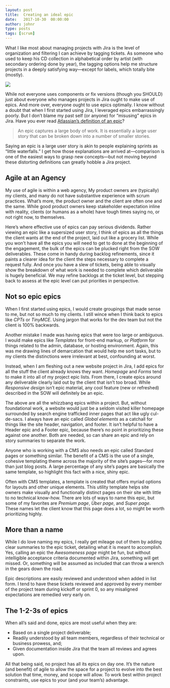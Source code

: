 ```yaml
---
layout: post
title:  Creating an ideal epic
date:   2017-10-30  00:00:00
author: johnr
type: posts
tags: [scrum]
---
```


What I like most about managing projects with Jira is the level of organization and filtering I can achieve by tagging tickets. As someone who used to keep his CD collection in alphabetical order by artist (with secondary ordering done by year), the tagging options help me structure projects in a deeply satisfying way&mdash;except for labels, which totally bite (mostly).

![](/images/labels-bite.gif)

While not everyone uses components or fix versions (though you SHOULD) just about everyone who manages projects in Jira ought to make use of epics. And more over, everyone ought to use epics optimally. I know without a doubt that when I first started using Jira, I leveraged epics embarrassingly poorly. But I don’t blame my past self (or anyone) for “misusing” epics in Jira. Have you ever read [Atlassian’s definition of an epic](https://confluence.atlassian.com/agile/glossary/epic)?

> An epic captures a large body of work. It is essentially a large user story that can be broken down into a number of smaller stories.

Saying an epic is a large user story is akin to people explaining sprints as “little waterfalls.” I get how those explanations are arrived at—comparison is one of the easiest ways to grasp new concepts—but not moving beyond these distorting definitions can greatly hobble a Jira project.

## Agile at an Agency
My use of agile is within a web agency, My product owners are (typically) my clients, and many do not have substantive experience with scrum practices. What’s more, the product owner and the client are often one and the same. While good product owners keep stakeholder expectation inline with reality, clients (or humans as a whole) have tough times saying no, or not right now, to themselves.

Here’s where effective use of epics can pay serious dividends. Rather viewing an epic like a supersized user story, I think of epics as all the things the client wants at the end of the project, laid out like a grocery list. While you won’t have all the epics you will need to get to done at the beginning of the engagement, the bulk of the epics can be plucked right from the SOW deliverables. These come in handy during backlog refinements, since it paints a clearer idea for the client the steps necessary to complete a request fully. And once you have a slew of tickets, being able to visually show the breakdown of what work is needed to complete which deliverable is hugely beneficial. We may refine backlogs at the ticket level, but stepping back to assess at the epic level can put priorities in perspective.

## Not so epic epics
When I first started using epics, I would create groupings that made sense to me, but not so much to my clients. I still wince when I think back to epics like *CPTs* or *TinyMCE*. Using jargon that works for the dev team but not the client is 100% backwards.

Another mistake I made was having epics that were too large or ambiguous. I would make epics like *Templates* for front-end markup, or *Platform* for things related to the admin, database, or hosting environment. Again, this was me drawing lines of demarcation that would help me sort tasks, but to my clients the distinctions were irrelevant at best, confounding at worst.

Instead, when I am fleshing out a new website project in Jira, I add epics for all the stuff the client already knows they want. *Homepage* and *Forms* tend to make it into all of my project epic lists. From there, I create epics around any deliverable clearly laid out by the client that isn’t too broad. While *Responsive design* isn’t epic material, any cool feature (new or refreshed) described in the SOW will definitely be an epic.

The above are all the whizzbang epics within a project. But, without foundational work, a website would just be a seldom visited killer homepage surrounded by search engine trafficked inner pages that act like ugly cul-de-sacs. I always have an epic called *Global elements* as a catchall for things like the site header, navigation, and footer. It isn’t helpful to have a Header epic and a Footer epic, because there’s no point in prioritizing these against one another. Both are needed, so can share an epic and rely on story summaries to separate the work.

Anyone who is working with a CMS also needs an epic called Standard pages or something similar. The benefit of a CMS is the use of a single, cohesive templating theme across the majority of the site’s pages&mdash;for more than just blog posts. A large percentage of any site’s pages are basically the same template, so highlight this fact with a nice, shiny epic.

Often with CMS templates, a template is created that offers myriad options for layouts and other unique elements. This utility template helps site owners make visually and functionally distinct pages on their site with little to no technical know-how. There are lots of ways to name this epic, but some of my favorites are *Premium page*, *Über page*, and *Super page*. These names let the client know that this page does a lot, so might be worth prioritizing highly.

## More than a name
While I do love naming my epics, I really get mileage out of them by adding clear summaries to the epic ticket, detailing what it is meant to accomplish. Yes, calling an epic the *Awesomeness page* might be fun, but without intelligible acceptance criteria documented within Jira, something will get missed. Or, something will be assumed as included that can throw a wrench in the gears down the road.

Epic descriptions are easily reviewed and understood when added in list form. I tend to have these tickets reviewed and approved by every member of the project team during kickoff or sprint 0, so any misaligned expectations are remedied very early on.

## The 1-2-3s of epics
When all’s said and done, epics are most useful when they are:

* Based on a single project deliverable;
* Readily understood by all team members, regardless of their technical or business prowess, and;
* Given documentation inside Jira that the team all reviews and agrees upon.

All that being said, no project has all its epics on day one. It’s the nature (and benefit) of agile to allow the space for a project to evolve into the best solution that time, money, and scope will allow. To work best within project constraints, use epics to your (and your team’s) advantage.
